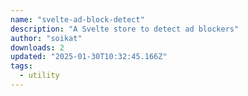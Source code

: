 ```yaml
---
name: "svelte-ad-block-detect"
description: "A Svelte store to detect ad blockers"
author: "soikat"
downloads: 2
updated: "2025-01-30T10:32:45.166Z"
tags: 
  - utility
---
```

